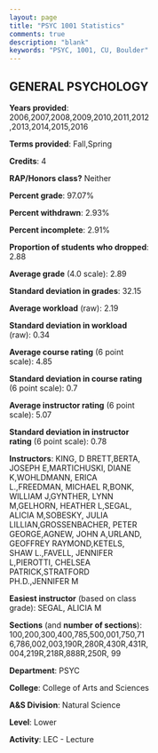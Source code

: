 ```yaml
---
layout: page
title: "PSYC 1001 Statistics"
comments: true
description: "blank"
keywords: "PSYC, 1001, CU, Boulder"
--- 
```

<head>
<script src="https://ajax.googleapis.com/ajax/libs/jquery/2.1.3/jquery.min.js"></script>
<script src="https://dl.dropboxusercontent.com/s/pc42nxpaw1ea4o9/highcharts.js?dl=0"></script>
<!-- <script src="../assets/js/highcharts.js"></script> -->
<style type="text/css">@font-face {
	font-family: "Bebas Neue";
	src: url(https://www.filehosting.org/file/details/544349/BebasNeue%20Regular.otf) format("opentype");
	}
	h1.Bebas { 
		font-family: "Bebas Neue", Verdana, Tahoma;
	}
</style>
</head>
<body>
	<div id="container" style="float: right; width: 45%; height: 88%; margin-left: 2.5%; margin-right: 2.5%;"></div>
	<script language="JavaScript">
		$(document).ready(function() {
		var chart = {type: 'column'};
		var title = {text: 'Grade Distribution'};
		var xAxis = {categories: ['A','B','C','D','F'],crosshair: true};
		var yAxis = {min: 0,title: {text: 'Percentage'}};
		var tooltip = {headerFormat: '<center><b><span style="font-size:20px">{point.key}</span></b></center>',
		               pointFormat: '<td style="padding:0"><b>{point.y:.1f}%</b></td>',
		               footerFormat: '</table>',shared: true,useHTML: true};
		var plotOptions = {column: {pointPadding: 0.0,borderWidth: 0}};  
		var credits = {enabled: false};var series= [{name: 'Percent',data: [26.76,40.65,22.88,6.09,3.62,]}];
		var json = {};
		json.chart = chart;
		json.title = title;
		json.tooltip = tooltip;
		json.xAxis = xAxis;
		json.yAxis = yAxis;  
		json.series = series;
		json.plotOptions = plotOptions;  
		json.credits = credits;
		$('#container').highcharts(json);
	});
	</script>
</body>
			   
## GENERAL PSYCHOLOGY

**Years provided**: 2006,2007,2008,2009,2010,2011,2012,2013,2014,2015,2016

**Terms provided**: Fall,Spring

**Credits**: 4

**RAP/Honors class?** Neither

**Percent grade**: 97.07%

**Percent withdrawn**: 2.93%

**Percent incomplete**: 2.91%

**Proportion of students who dropped**: 2.88

**Average grade** (4.0 scale): 2.89

**Standard deviation in grades**: 32.15

**Average workload** (raw): 2.19

**Standard deviation in workload** (raw): 0.34

**Average course rating** (6 point scale): 4.85

**Standard deviation in course rating** (6 point scale): 0.7

**Average instructor rating** (6 point scale): 5.07

**Standard deviation in instructor rating** (6 point scale): 0.78

**Instructors**: KING, D BRETT,BERTA, JOSEPH E,MARTICHUSKI, DIANE K,WOHLDMANN, ERICA L.,FREEDMAN, MICHAEL R,BONK, WILLIAM J,GYNTHER, LYNN M,GELHORN, HEATHER L,SEGAL, ALICIA M,SOBESKY, JULIA LILLIAN,GROSSENBACHER, PETER GEORGE,AGNEW, JOHN A,URLAND, GEOFFREY RAYMOND,KETELS, SHAW L.,FAVELL, JENNIFER L,PIEROTTI, CHELSEA PATRICK,STRATFORD PH.D.,JENNIFER M

**Easiest instructor** (based on class grade): SEGAL, ALICIA M

**Sections** (and **number of sections**): 100,200,300,400,785,500,001,750,716,786,002,003,190R,280R,430R,431R,004,219R,218R,888R,250R, 99

**Department**: PSYC

**College**: College of Arts and Sciences

**A&S Division**: Natural Science

**Level**: Lower

**Activity**: LEC - Lecture